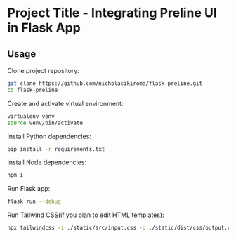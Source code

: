 # Project Title - Integrating Preline UI in Flask App

## Usage

Clone project repository:

```bash
git clone https://github.com/nicholasikiroma/flask-preline.git
cd flask-preline
```

Create and activate virtual environment:

```bash
virtualenv venv
source venv/bin/activate
```

Install Python dependencies:

```bash
pip install -r requirements.txt
```

Install Node dependencies:

```bash
npm i
```

Run Flask app:

```bash
flask run --debug
```

Run Tailwind CSS(if you plan to edit HTML templates):

```bash
npx tailwindcss -i ./static/src/input.css -o ./static/dist/css/output.css --watch
```
